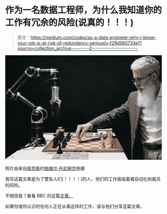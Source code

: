 # 作为一名数据工程师，为什么我知道你的工作有冗余的风险(说真的！！！)

> 原文：<https://medium.com/codex/as-a-data-engineer-why-i-know-your-job-is-at-risk-of-redundancy-seriously-f29d580733e1?source=collection_archive---------2----------------------->

![](img/2688799be5fbfe96df892ecdac1f8e36.png)

照片由来自[佩克斯](https://www.pexels.com/photo/fashion-man-people-woman-8439091/?utm_content=attributionCopyText&utm_medium=referral&utm_source=pexels)的[帕维尔·丹尼柳克](https://www.pexels.com/@pavel-danilyuk?utm_content=attributionCopyText&utm_medium=referral&utm_source=pexels)拍摄

我写这篇文章是为了警告人们(！！！！)的人，他们的工作面临着被自动化和裁员的风险。

不相信我？看看 BBC 的这篇[文章。](https://www.bbc.com/worklife/article/20220412-what-upskilling-means-for-the-future-of-work?ocid=liwl)

如果你或你认识的任何人正在从事这样的工作，请与他们分享这篇文章。